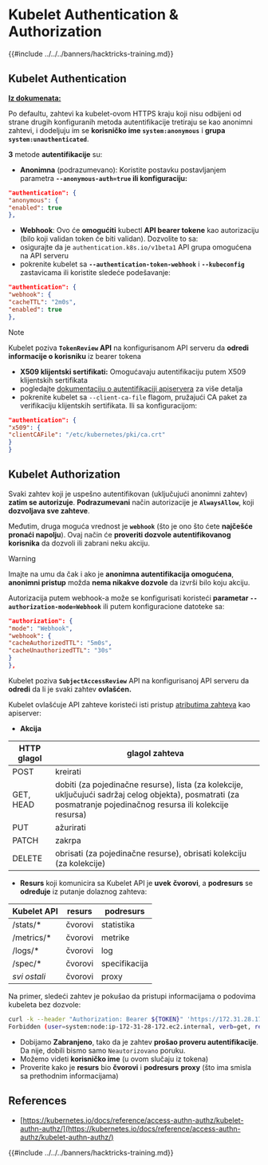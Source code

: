 # Kubelet Authentication & Authorization

{{#include ../../../banners/hacktricks-training.md}}

## Kubelet Authentication <a href="#kubelet-authentication" id="kubelet-authentication"></a>

[**Iz dokumenata:**](https://kubernetes.io/docs/reference/access-authn-authz/kubelet-authn-authz/)

Po defaultu, zahtevi ka kubelet-ovom HTTPS kraju koji nisu odbijeni od strane drugih konfiguranih metoda autentifikacije tretiraju se kao anonimni zahtevi, i dodeljuju im se **korisničko ime `system:anonymous`** i **grupa `system:unauthenticated`**.

**3** metode **autentifikacije** su:

- **Anonimna** (podrazumevano): Koristite postavku postavljanjem parametra **`--anonymous-auth=true` ili konfiguraciju:**
```json
"authentication": {
"anonymous": {
"enabled": true
},
```
- **Webhook**: Ovo će **omogućiti** kubectl **API bearer tokene** kao autorizaciju (bilo koji validan token će biti validan). Dozvolite to sa:
- osigurajte da je `authentication.k8s.io/v1beta1` API grupa omogućena na API serveru
- pokrenite kubelet sa **`--authentication-token-webhook`** i **`--kubeconfig`** zastavicama ili koristite sledeće podešavanje:
```json
"authentication": {
"webhook": {
"cacheTTL": "2m0s",
"enabled": true
},
```
> [!NOTE]
> Kubelet poziva **`TokenReview` API** na konfigurisanom API serveru da **odredi informacije o korisniku** iz bearer tokena

- **X509 klijentski sertifikati:** Omogućavaju autentifikaciju putem X509 klijentskih sertifikata
- pogledajte [dokumentaciju o autentifikaciji apiservera](https://kubernetes.io/docs/reference/access-authn-authz/authentication/#x509-client-certs) za više detalja
- pokrenite kubelet sa `--client-ca-file` flagom, pružajući CA paket za verifikaciju klijentskih sertifikata. Ili sa konfiguracijom:
```json
"authentication": {
"x509": {
"clientCAFile": "/etc/kubernetes/pki/ca.crt"
}
}
```
## Kubelet Authorization <a href="#kubelet-authentication" id="kubelet-authentication"></a>

Svaki zahtev koji je uspešno autentifikovan (uključujući anonimni zahtev) **zatim se autorizuje**. **Podrazumevani** način autorizacije je **`AlwaysAllow`**, koji **dozvoljava sve zahteve**.

Međutim, druga moguća vrednost je **`webhook`** (što je ono što ćete **najčešće pronaći napolju**). Ovaj način će **proveriti dozvole autentifikovanog korisnika** da dozvoli ili zabrani neku akciju.

> [!WARNING]
> Imajte na umu da čak i ako je **anonimna autentifikacija omogućena**, **anonimni pristup** možda **nema nikakve dozvole** da izvrši bilo koju akciju.

Autorizacija putem webhook-a može se konfigurisati koristeći **parametar `--authorization-mode=Webhook`** ili putem konfiguracione datoteke sa:
```json
"authorization": {
"mode": "Webhook",
"webhook": {
"cacheAuthorizedTTL": "5m0s",
"cacheUnauthorizedTTL": "30s"
}
},
```
Kubelet poziva **`SubjectAccessReview`** API na konfigurisanoj API serveru da **odredi** da li je svaki zahtev **ovlašćen.**

Kubelet ovlašćuje API zahteve koristeći isti pristup [atributima zahteva](https://kubernetes.io/docs/reference/access-authn-authz/authorization/#review-your-request-attributes) kao apiserver:

- **Akcija**

| HTTP glagol | glagol zahteva                                                                                                                                                  |
| ----------- | ------------------------------------------------------------------------------------------------------------------------------------------------------------- |
| POST        | kreirati                                                                                                                                                        |
| GET, HEAD   | dobiti (za pojedinačne resurse), lista (za kolekcije, uključujući sadržaj celog objekta), posmatrati (za posmatranje pojedinačnog resursa ili kolekcije resursa) |
| PUT         | ažurirati                                                                                                                                                      |
| PATCH       | zakrpa                                                                                                                                                         |
| DELETE      | obrisati (za pojedinačne resurse), obrisati kolekciju (za kolekcije)                                                                                         |

- **Resurs** koji komunicira sa Kubelet API je **uvek** **čvorovi**, a **podresurs** se **određuje** iz putanje dolaznog zahteva:

| Kubelet API  | resurs | podresurs |
| ------------ | ------ | --------- |
| /stats/\*    | čvorovi| statistika |
| /metrics/\*  | čvorovi| metrike   |
| /logs/\*     | čvorovi| log       |
| /spec/\*     | čvorovi| specifikacija |
| _svi ostali_ | čvorovi| proxy     |

Na primer, sledeći zahtev je pokušao da pristupi informacijama o podovima kubeleta bez dozvole:
```bash
curl -k --header "Authorization: Bearer ${TOKEN}" 'https://172.31.28.172:10250/pods'
Forbidden (user=system:node:ip-172-31-28-172.ec2.internal, verb=get, resource=nodes, subresource=proxy)
```
- Dobijamo **Zabranjeno**, tako da je zahtev **prošao proveru autentifikacije**. Da nije, dobili bismo samo `Neautorizovano` poruku.
- Možemo videti **korisničko ime** (u ovom slučaju iz tokena)
- Proverite kako je **resurs** bio **čvorovi** i **podresurs** **proxy** (što ima smisla sa prethodnim informacijama)

## References

- [https://kubernetes.io/docs/reference/access-authn-authz/kubelet-authn-authz/](https://kubernetes.io/docs/reference/access-authn-authz/kubelet-authn-authz/)

{{#include ../../../banners/hacktricks-training.md}}
